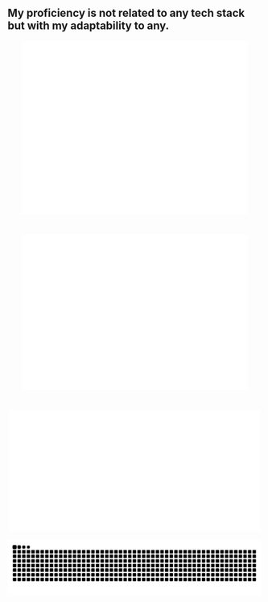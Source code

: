 <h2 align="left">
  My proficiency is not related to any tech stack but with my adaptability to any.
</h2>

<!-- Metrics Grid -->
<div style="display: flex; flex-wrap: wrap; gap: 40px; justify-content: center; align-items: center;">

  <!-- First row -->
  <img src="/github-metrics.svg" alt="GitHub Metrics" width="450" />
  <img src="/metrics.plugin.isocalendar.fullyear.svg" alt="Commit History" width="450" />

  <!-- Second row -->
  <img src="/metrics.plugin.wakatime.svg" alt="WakaTime Activity" width="500" />

</div>

<br clear="both">

<!-- Snake animation -->
<div align="center">
  <img src="https://raw.githubusercontent.com/RbMo7/RbMo7/output/snake.svg" alt="Snake animation" />
</div>
